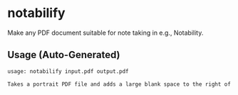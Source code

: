 # notabilify

Make any PDF document suitable for note taking in e.g., Notability.


## Usage (Auto-Generated)

```bash
usage: notabilify input.pdf output.pdf

Takes a portrait PDF file and adds a large blank space to the right of every page for taking notes.


```

